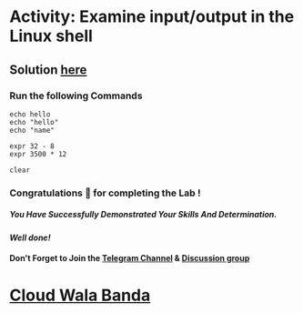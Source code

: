 # Activity: Examine input/output in the Linux shell

## Solution [here]()

### Run the following Commands

```
echo hello
echo "hello"
echo "name"
```
```
expr 32 - 8
expr 3500 * 12
```
```
clear
```

### Congratulations 🎉 for completing the Lab !

##### *You Have Successfully Demonstrated Your Skills And Determination.*

#### *Well done!*

#### Don't Forget to Join the [Telegram Channel](https://t.me/cloudwalabanda) & [Discussion group](https://t.me/cloudwalabandachats)

# [Cloud Wala Banda](https://www.youtube.com/@cloudwalabanda)